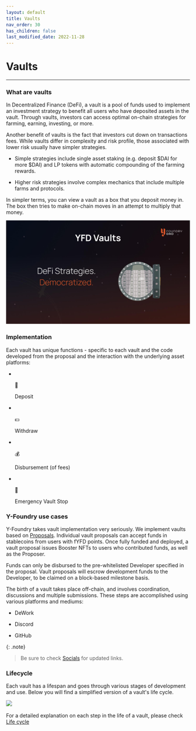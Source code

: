 ```yaml
---
layout: default
title: Vaults
nav_order: 30
has_children: false
last_modified_date: 2022-11-28
---
```


Vaults
======

***

### What are vaults

In Decentralized Finance (DeFi), a vault is a pool of funds used to implement an investment strategy to benefit all users who have deposited assets in the vault. Through vaults, investors can access optimal on-chain strategies for farming, earning, investing, or more.

Another benefit of vaults is the fact that investors cut down on transactions fees. While vaults differ in complexity and risk profile, those associated with lower risk usually have simpler strategies.

-   Simple strategies include single asset staking (e.g. deposit $DAI for more $DAI) and LP tokens with automatic compounding of the farming rewards.

-   Higher risk strategies involve complex mechanics that include multiple farms and protocols.

In simpler terms, you can view a vault as a box that you deposit money in. The box then tries to make on-chain moves in an attempt to multiply that money.

![](/assets/images/figure/yfd-vaults.png)

### Implementation

Each vault has unique functions - specific to each vault and the code developed from the proposal and the interaction with the underlying asset platforms:

-   ​

    💸

    Deposit

-   ​

    💵

    Withdraw

-   ​

    💰

    Disbursement (of fees)

-   ​

    🛑

    Emergency Vault Stop

### Y-Foundry use cases

Y-Foundry takes vault implementation very seriously. We implement vaults based on [Proposals](/community/governance/proposals). Individual vault proposals can accept funds in stablecoins from users with fYFD points. Once fully funded and deployed, a vault proposal issues Booster NFTs to users who contributed funds, as well as the Proposer.

Funds can only be disbursed to the pre-whitelisted Developer specified in the proposal. Vault proposals will escrow development funds to the Developer, to be claimed on a block-based milestone basis.

The birth of a vault takes place off-chain, and involves coordination, discussions and multiple submissions. These steps are accomplished using various platforms and mediums:

-   DeWork

-   Discord

-   GitHub

{: .note}
> Be sure to check [Socials](/info/socials) for updated links.

### Lifecycle

Each vault has a lifespan and goes through various stages of development and use. Below you will find a simplified version of a vault's life cycle.

![](/assets/images/figure/a-vaults-life.png.png)

For a detailed explanation on each step in the life of a vault, please check [Life cycle](/info/references/life-cycle)